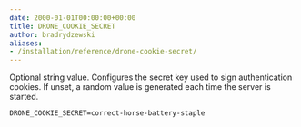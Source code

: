 ```yaml
---
date: 2000-01-01T00:00:00+00:00
title: DRONE_COOKIE_SECRET
author: bradrydzewski
aliases:
- /installation/reference/drone-cookie-secret/
---
```


Optional string value. Configures the secret key used to sign authentication cookies. If unset, a random value is generated each time the server is started.

```
DRONE_COOKIE_SECRET=correct-horse-battery-staple
```